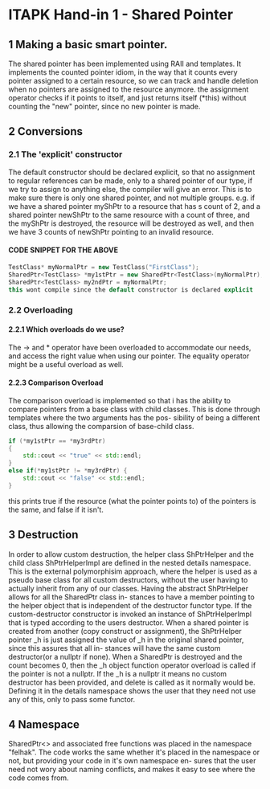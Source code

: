 ITAPK Hand-in 1 - Shared Pointer
================================

## 1 Making a basic smart pointer.
The shared pointer has been implemented using RAII and templates.
It implements the counted pointer idiom, in the way that it counts every 
pointer assigned to a certain resource, so we can track and handle deletion
when no pointers are assigned to the resource anymore. the assignment 
operator checks if it points to itself, and just returns itself (*this)
without counting the "new" pointer, since no new pointer is made.

## 2 Conversions
### 2.1 The 'explicit' constructor
The default constructor should be declared explicit, so that no assignment 
to regular references can be made, only to a shared pointer of our type, if we
try to assign to anything else, the compiler will give an error.
This is to make sure there is only one shared pointer, and not multiple groups.
e.g. if we have a shared pointer myShPtr to a resource that has s count of 2, and a 
shared pointer newShPtr to the same resource with a count of three, and the myShPtr
is destroyed, the resource will be destroyed as well, and then we have 3 counts of
newShPtr pointing to an invalid resource.

#### CODE SNIPPET FOR THE ABOVE    
```c++
TestClass* myNormalPtr = new TestClass("FirstClass");
SharedPtr<TestClass> *my1stPtr = new SharedPtr<TestClass>(myNormalPtr);
SharedPtr<TestClass> my2ndPtr = myNormalPtr;
this wont compile since the default constructor is declared explicit
```
### 2.2 Overloading
#### 2.2.1 Which overloads do we use?
The -> and * operator have been overloaded to accommodate our needs, and access the
right value when using our pointer. The equality operator might be a useful overload as well.

#### 2.2.3 Comparison Overload
The comparison overload is implemented so that i has the ability to compare pointers from a
base class with child classes. This is done through templates where the two arguments has the pos-
sibility of being a different class, thus allowing the comparsion of base-child class.
```c++
if (*my1stPtr == *my3rdPtr)
{
    std::cout << "true" << std::endl;
}
else if(*my1stPtr != *my3rdPtr) {
    std::cout << "false" << std::endl;
}
```
this prints true if the resource (what the pointer points to) of the pointers is the same, and false 
if it isn't.

## 3 Destruction
In order to allow custom destruction, the helper class ShPtrHelper and the child class ShPtrHelperImpl
are defined in the nested details namespace. This is the external polymorphisim approach, where the 
helper is used as a pseudo base class for all custom destructors, without the user having to actually 
inherit from any of our classes. Having the abstract ShPtrHelper allows for all the SharedPtr class in-
stances to have a member pointing to the helper object that is independent of the destructor functor 
type. If the custom-destructor constructor is invoked an instance of ShPtrHelperImpl that is typed 
according to the users destructor. 
When a shared pointer is created from another (copy construct or assignment), the ShPtrHelper pointer
_h is just assigned the value of _h in the original shared pointer, since this assures that all in-
stances will have the same custom destructor(or a nullptr if none).
When a SharedPtr is destroyed and the count becomes 0, then the _h object function operator overload 
is called if the pointer is not a nullptr. If the _h is a nullptr it means no custom destructor has
been provided, and delete is called as it normally would be.
Defining it in the details namespace shows the user that they need not use any of this, only to pass
some functor.

## 4 Namespace
SharedPtr<> and associated free functions was placed in the namespace "felhak". The code works the
same whether it's placed in the namespace or not, but providing your code in it's own namespace en-
sures that the user need not wory about naming conflicts, and makes it easy to see where the code
comes from.